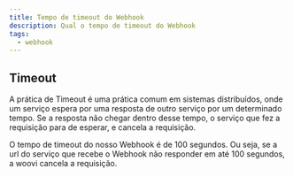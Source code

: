 ```yaml
---
title: Tempo de timeout do Webhook
description: Qual o tempo de timeout do Webhook
tags:
  - webhook
---
```


## Timeout

A prática de Timeout é uma prática comum em sistemas distribuídos, onde um serviço espera por uma resposta de outro serviço por um determinado tempo. Se a resposta não chegar dentro desse tempo, o serviço que fez a requisição para de esperar, e cancela a requisição.

O tempo de timeout do nosso Webhook é de 100 segundos. Ou seja, se a url do serviço que recebe o Webhook não responder em até 100 segundos, a woovi cancela a requisição.
